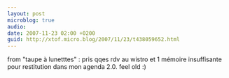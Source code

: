 ```yaml
---
layout: post
microblog: true
audio: 
date: 2007-11-23 02:00 +0200
guid: http://xtof.micro.blog/2007/11/23/t438059652.html
---
```

from "taupe à lunetttes" : pris qqes rdv au wistro et 1 mémoire insuffisante pour restitution dans mon agenda 2.0. feel old :)

